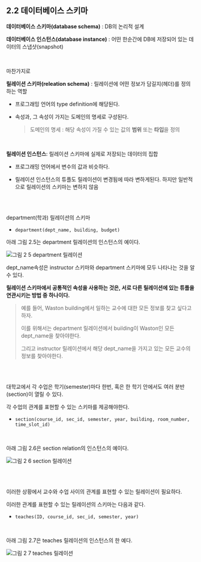 ## 2.2 데이터베이스 스키마

**데이터베이스 스키마(database schema)** : DB의 논리적 설계

**데이터베이스 인스턴스(database instance)** : 어떤 한순간에 DB에 저장되어 있는 데이터의 스냅샷(snapshot)

<br/>

마찬가지로

**릴레이션 스키마(releation schema)** : 릴레이션에 어떤 정보가 담길지(헤더)를 정의하는 역할

- 프로그래밍 언어의 type definition에 해당된다.

- 속성과, 그 속성이 가지는 도메인의 명세로 구성된다.

  > 도메인의 명세 : 해당 속성이 가질 수 있는 값의 **범위** 또는 **타입**을 정의

<br/>

**릴레이션 인스턴스**: 릴레이션 스키마에 실제로 저장되는 데이터의 집합

- 프로그래밍 언어에서 변수의 값과 비슷하다.

- 릴레이션 인스턴스의 튜플도 릴레이션이 변경됨에 따라 변하게된다. 하지만 일반적으로 릴레이션의 스키마는 변하지 않음

<br/>

<br/>

department(학과) 릴레이션의 스키마 

- `department(dept_name, building, budget)`

아래 그림 2.5는 department 릴레이션의 인스턴스의 예이다. 



![그림 2 5 department 릴레이션](https://github.com/user-attachments/assets/a42d666e-1372-4e0e-bc11-6e2bfef8b745)

dept_name속성은 instructor 스키마와 department 스키마에 모두 나타나는 것을 알 수 있다.

**릴레이션 스키마에서 공통적인 속성을 사용하는 것은, 서로 다른 릴레이션에 있는 튜플을 연관시키는 방법 중 하나이다.**

> 예를 들어, Waston building에서 일하는 교수에 대한 모든 정보를 찾고 싶다고 하자. 
>
> 이를 위해서는 department 릴레이션에서 building이 Waston인 모든 dept_name을 찾아야한다. 
>
> 그리고 instructor 릴레이션에서 해당 dept_name을 가지고 있는 모든 교수의 정보를 찾아야한다.

<br/>

<br/>

대학교에서 각 수업은 학기(semester)마다 한번, 혹은 한 학기 안에서도 여러 분반(section)이 열릴 수 있다.

각 수업의 관계를 표현할 수 있는 스키마를 제공해야한다.

- `section(course_id, sec_id, semester, year, building, room_number, time_slot_id)`

<br/>

아래 그림 2.6은 section relation의 인스턴스의 예이다.

![그림 2 6 section 릴레이션](https://github.com/user-attachments/assets/f7ccbe13-d02c-42f8-bd48-5a81e8c750a4)

<br/>

<br/>

이러한 상황에서 교수와 수업 사이의 관계를 표현할 수 있는 릴레이션이 필요하다.

이러한 관계를 표현할 수 있는 릴레이션의 스키마는 다음과 같다.

- `teaches(ID, course_id, sec_id, semester, year)`

<br/>

아래 그림 2.7은 teaches 릴레이션의 인스턴스의 한 예다.

![그림 2 7 teaches 릴레이션](https://github.com/user-attachments/assets/27174188-2bcb-4a16-a243-0a0c1a04ed83)